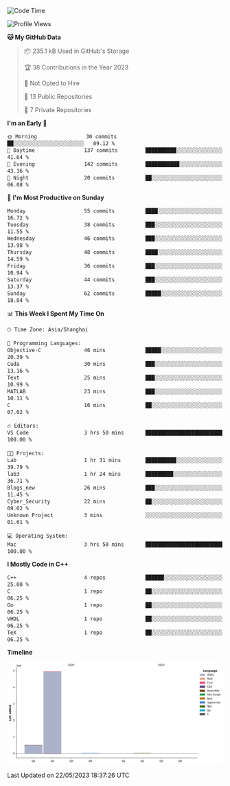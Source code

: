 <!--START_SECTION:waka-->
![Code Time](http://img.shields.io/badge/Code%20Time-59%20hrs%2017%20mins-blue)

![Profile Views](http://img.shields.io/badge/Profile%20Views-1-blue)

**🐱 My GitHub Data** 

> 📦 235.1 kB Used in GitHub's Storage 
 > 
> 🏆 38 Contributions in the Year 2023
 > 
> 🚫 Not Opted to Hire
 > 
> 📜 13 Public Repositories 
 > 
> 🔑 7 Private Repositories 
 > 
**I'm an Early 🐤** 

```text
🌞 Morning                30 commits          ██░░░░░░░░░░░░░░░░░░░░░░░   09.12 % 
🌆 Daytime                137 commits         ██████████░░░░░░░░░░░░░░░   41.64 % 
🌃 Evening                142 commits         ███████████░░░░░░░░░░░░░░   43.16 % 
🌙 Night                  20 commits          ██░░░░░░░░░░░░░░░░░░░░░░░   06.08 % 
```
📅 **I'm Most Productive on Sunday** 

```text
Monday                   55 commits          ████░░░░░░░░░░░░░░░░░░░░░   16.72 % 
Tuesday                  38 commits          ███░░░░░░░░░░░░░░░░░░░░░░   11.55 % 
Wednesday                46 commits          ███░░░░░░░░░░░░░░░░░░░░░░   13.98 % 
Thursday                 48 commits          ████░░░░░░░░░░░░░░░░░░░░░   14.59 % 
Friday                   36 commits          ███░░░░░░░░░░░░░░░░░░░░░░   10.94 % 
Saturday                 44 commits          ███░░░░░░░░░░░░░░░░░░░░░░   13.37 % 
Sunday                   62 commits          █████░░░░░░░░░░░░░░░░░░░░   18.84 % 
```


📊 **This Week I Spent My Time On** 

```text
🕑︎ Time Zone: Asia/Shanghai

💬 Programming Languages: 
Objective-C              46 mins             █████░░░░░░░░░░░░░░░░░░░░   20.39 % 
Cuda                     30 mins             ███░░░░░░░░░░░░░░░░░░░░░░   13.16 % 
Text                     25 mins             ███░░░░░░░░░░░░░░░░░░░░░░   10.99 % 
MATLAB                   23 mins             ███░░░░░░░░░░░░░░░░░░░░░░   10.11 % 
C                        16 mins             ██░░░░░░░░░░░░░░░░░░░░░░░   07.02 % 

🔥 Editors: 
VS Code                  3 hrs 50 mins       █████████████████████████   100.00 % 

🐱‍💻 Projects: 
Lab                      1 hr 31 mins        ██████████░░░░░░░░░░░░░░░   39.79 % 
lab3                     1 hr 24 mins        █████████░░░░░░░░░░░░░░░░   36.71 % 
Blogs_new                26 mins             ███░░░░░░░░░░░░░░░░░░░░░░   11.45 % 
Cyber_Security           22 mins             ██░░░░░░░░░░░░░░░░░░░░░░░   09.62 % 
Unknown Project          3 mins              ░░░░░░░░░░░░░░░░░░░░░░░░░   01.61 % 

💻 Operating System: 
Mac                      3 hrs 50 mins       █████████████████████████   100.00 % 
```

**I Mostly Code in C++** 

```text
C++                      4 repos             ██████░░░░░░░░░░░░░░░░░░░   25.00 % 
C                        1 repo              ██░░░░░░░░░░░░░░░░░░░░░░░   06.25 % 
Go                       1 repo              ██░░░░░░░░░░░░░░░░░░░░░░░   06.25 % 
VHDL                     1 repo              ██░░░░░░░░░░░░░░░░░░░░░░░   06.25 % 
TeX                      1 repo              ██░░░░░░░░░░░░░░░░░░░░░░░   06.25 % 
```



**Timeline**

![Lines of Code chart](https://raw.githubusercontent.com/xkz0777/xkz0777/master/assets/bar_graph.png)


 Last Updated on 22/05/2023 18:37:26 UTC
<!--END_SECTION:waka-->
